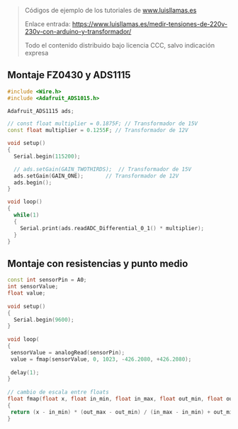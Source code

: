 > Códigos de ejemplo de los tutoriales de www.luisllamas.es
>
> Enlace entrada: https://www.luisllamas.es/medir-tensiones-de-220v-230v-con-arduino-y-transformador/
>
> Todo el contenido distribuido bajo licencia CCC, salvo indicación expresa

## Montaje FZ0430 y ADS1115
```cpp
#include <Wire.h>
#include <Adafruit_ADS1015.h>

Adafruit_ADS1115 ads;

// const float multiplier = 0.1875F; // Transformador de 15V
const float multiplier = 0.1255F; // Transformador de 12V

void setup()
{
  Serial.begin(115200);

  // ads.setGain(GAIN_TWOTHIRDS);  // Transformador de 15V
  ads.setGain(GAIN_ONE);       // Transformador de 12V
  ads.begin();
}

void loop()
{
  while(1)
  {
    Serial.print(ads.readADC_Differential_0_1() * multiplier); 
  }
}
```


## Montaje con resistencias y punto medio
```cpp
const int sensorPin = A0;
int sensorValue;
float value; 
 
void setup() 
{
  Serial.begin(9600);
}
 
void loop(
{
 sensorValue = analogRead(sensorPin);  
 value = fmap(sensorValue, 0, 1023, -426.2080, +426.2080);
 
 delay(1);
}
 
// cambio de escala entre floats
float fmap(float x, float in_min, float in_max, float out_min, float out_max)
{
 return (x - in_min) * (out_max - out_min) / (in_max - in_min) + out_min;
}
```


